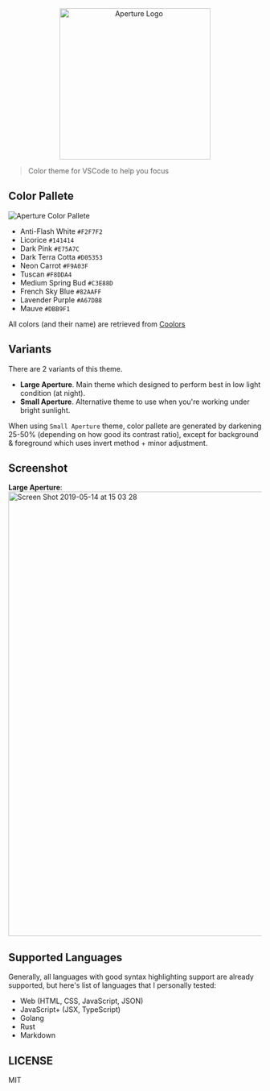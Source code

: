 <div align="center">
  <img width="300" alt="Aperture Logo" src="https://user-images.githubusercontent.com/1614415/57772114-d6fb9380-773e-11e9-92e1-b74d4dd0f3ff.png" />
</div>

> Color theme for VSCode to help you focus

## Color Pallete

![Aperture Color Pallete](https://user-images.githubusercontent.com/1614415/58113966-f011b200-7c20-11e9-820c-6f8dac4fa5fc.png)

- Anti-Flash White `#F2F7F2`
- Licorice `#141414`
- Dark Pink `#E75A7C`
- Dark Terra Cotta `#D05353`
- Neon Carrot `#F9A03F`
- Tuscan `#F8DDA4`
- Medium Spring Bud `#C3E88D`
- French Sky Blue `#82AAFF`
- Lavender Purple `#A67DB8`
- Mauve `#DBB9F1`

All colors (and their name) are retrieved from [Coolors](https://coolors.co)

## Variants

There are 2 variants of this theme.

- **Large Aperture**. Main theme which designed to perform best in low light condition (at night).
- **Small Aperture**. Alternative theme to use when you're working under bright sunlight.

When using `Small Aperture` theme, color pallete are generated by darkening 25-50% (depending on how good its contrast ratio), except for background & foreground which uses invert method + minor adjustment.

## Screenshot

**Large Aperture**:
<img width="882" alt="Screen Shot 2019-05-14 at 15 03 28" src="https://user-images.githubusercontent.com/1614415/57681224-7ba3a580-7659-11e9-856f-15080c1abaec.png">

## Supported Languages

Generally, all languages with good syntax highlighting support are already supported, but here's list of languages that I personally tested:

 - Web (HTML, CSS, JavaScript, JSON)
 - JavaScript+ (JSX, TypeScript)
 - Golang
 - Rust
 - Markdown

## LICENSE

MIT
